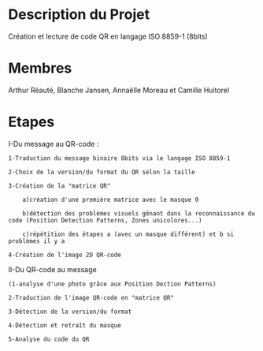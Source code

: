 
# Description du Projet

Création et lecture de code QR en langage ISO 8859-1 (8bits)

# Membres

Arthur Réauté, Blanche Jansen, Annaëlle Moreau et Camille Huitorel

# Etapes

I-Du message au QR-code :

    1-Traduction du message binaire 8bits via le langage ISO 8859-1
    
    2-Choix de la version/du format du QR selon la taille
    
    3-Création de la "matrice QR"
    
        a)création d'une première matrice avec le masque 0
        
        b)détection des problèmes visuels gênant dans la reconnaissance du code (Position Detection Patterns, Zones unicolores...)
        
        c)répétition des étapes a (avec un masque différent) et b si problèmes il y a
    
    4-Création de l'image 2D QR-code

II-Du QR-code au message
    
    (1-analyse d'une photo grâce aux Position Dection Patterns)
    
    2-Traduction de l'image QR-code en "matrice QR"
    
    3-Détection de la version/du format
    
    4-Détection et retraît du masque
    
    5-Analyse du code du QR
